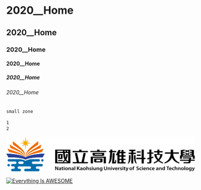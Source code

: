 # 2020__Home
## 2020__Home
### 2020__Home
#### 2020__Home
##### 2020__Home
###### 2020__Home

`small zone`

```big zone
1
2
```
![NKUST](nkust.png "NKUST")

[![Everything Is AWESOME](https://img.youtube.com/vi/StTqXEQ2l-Y/0.jpg)](https://www.youtube.com/watch?v=StTqXEQ2l-Y "Everything Is AWESOME")
